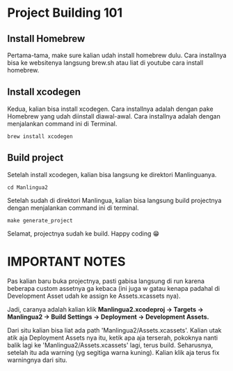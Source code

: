 # Project Building 101
## Install Homebrew
Pertama-tama, make sure kalian udah install homebrew dulu. Cara installnya bisa ke websitenya langsung brew.sh atau liat di youtube cara install homebrew.

## Install xcodegen

Kedua, kalian bisa install xcodegen. Cara installnya adalah dengan pake Homebrew yang udah diinstall diawal-awal. Cara installnya adalah dengan menjalankan command ini di Terminal.
```
brew install xcodegen
```

## Build project
Setelah install xcodegen, kalian bisa langsung ke direktori Manlinguanya.
```
cd Manlingua2
```

Setelah sudah di direktori Manlingua, kalian bisa langsung build projectnya dengan menjalankan command ini di terminal.
```
make generate_project
```
Selamat, projectnya sudah ke build. Happy coding 😁

# IMPORTANT NOTES
Pas kalian baru buka projectnya, pasti gabisa langsung di run karena beberapa custom assetnya ga kebaca (ini juga w gatau kenapa padahal di Development Asset udah ke assign ke Assets.xcassets nya).

Jadi, caranya adalah kalian klik **Manlingua2.xcodeproj -> Targets -> Manlingua2 -> Build Settings -> Deployment -> Development Assets.**

Dari situ kalian bisa liat ada path 'Manlingua2/Assets.xcassets'. Kalian utak atik aja Deployment Assets nya itu, ketik apa aja terserah, pokoknya nanti balik lagi ke 'Manlingua2/Assets.xcassets' lagi, terus build. Seharusnya, setelah itu ada warning (yg segitiga warna kuning). Kalian klik aja terus fix warningnya dari situ.

